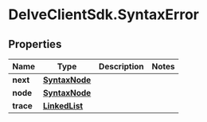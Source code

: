 # DelveClientSdk.SyntaxError

## Properties

Name | Type | Description | Notes
------------ | ------------- | ------------- | -------------
**next** | [**SyntaxNode**](SyntaxNode.md) |  | 
**node** | [**SyntaxNode**](SyntaxNode.md) |  | 
**trace** | [**LinkedList**](LinkedList.md) |  | 



